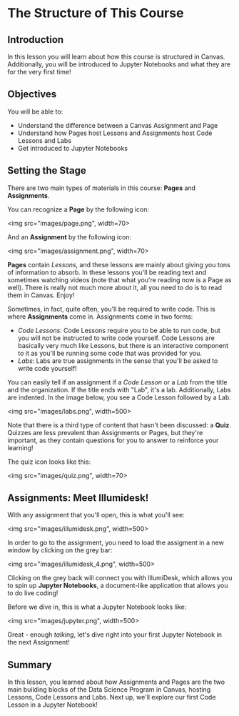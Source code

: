 
# The Structure of This Course

## Introduction

In this lesson you will learn about how this course is structured in Canvas. Additionally, you will be introduced to Jupyter Notebooks and what they are for the very first time!

## Objectives
You will be able to:

* Understand the difference between a Canvas Assignment and Page
* Understand how Pages host Lessons and Assignments host Code Lessons and Labs
* Get introduced to Jupyter Notebooks

## Setting the Stage

There are two main types of materials in this course: **Pages** and **Assignments**.

You can recognize a **Page** by the following icon:

<img src="images/page.png", width=70>

And an **Assignment** by the following icon:

<img src="images/assignment.png", width=70>


**Pages** contain _Lessons_, and these lessons are mainly about giving you tons of information to absorb. In these lessons you'll be reading text and sometimes watching videos (note that what you're reading now is a Page as well). There is really not much more about it, all you need to do is to read them in Canvas. Enjoy! 

Sometimes, in fact, quite often, you'll be required to write code. This is where **Assignments** come in. Assignments come in two forms:

- _Code Lessons_: Code Lessons require you to be able to run code, but you will not be instructed to write code yourself. Code Lessons are basically very much like Lessons, but there is an interactive component to it as you'll be running some code that was provided for you.
- _Labs_: Labs are true assignments in the sense that you'll be asked to write code yourself!

You can easily tell if an assignment if a _Code Lesson_ or a _Lab_ from the title and the organization. If the title ends with "Lab", it's a lab. Additionally, Labs are indented. In the image below, you see a Code Lesson followed by a Lab.


<img src="images/labs.png", width=500>

Note that there is a third type of content that hasn't been discussed: a **Quiz**. Quizzes are less prevalent than Assignments or Pages, but they're important, as they contain questions for you to answer to reinforce your learning!

The quiz icon looks like this:

<img src="images/quiz.png", width=70>


## Assignments: Meet Illumidesk!

With any assignment that you'll open, this is what you'll see:

<img src="images/illumidesk.png", width=500>

In order to go to the assignment, you need to load the assigment in a new window by clicking on the grey bar: 

<img src="images/illumidesk_4.png", width=500>

Clicking on the grey back will connect you with IllumiDesk, which allows you to spin up **Jupyter Notebooks**, a document-like application that allows you to do live coding!

Before we dive in, this is what a Jupyter Notebook looks like:

<img src="images/jupyter.png", width=500>

Great - enough _talking_, let's dive right into your first Jupyter Notebook in the next Assignment!

## Summary

In this lesson, you learned about how Assignments and Pages are the two main building blocks of the Data Science Program in Canvas, hosting Lessons, Code Lessons and Labs. Next up, we'll explore our first Code Lesson in a Jupyter Notebook!